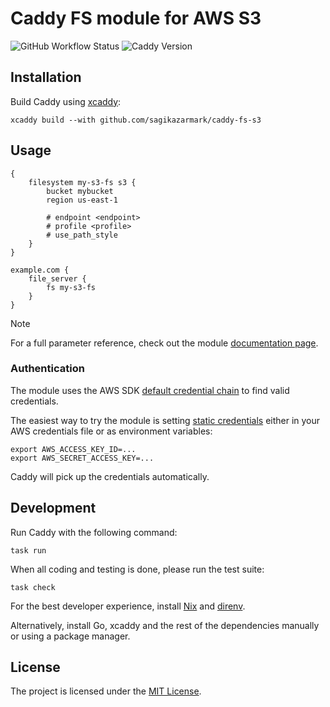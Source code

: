 # Caddy FS module for AWS S3

![GitHub Workflow Status](https://img.shields.io/github/actions/workflow/status/sagikazarmark/caddy-fs-s3/ci.yaml?style=flat-square)
![Caddy Version](https://img.shields.io/badge/caddy%20version-%3E=2.8.x-61CFDD.svg?style=flat-square)

## Installation

Build Caddy using [xcaddy](https://github.com/caddyserver/xcaddy):

```shell
xcaddy build --with github.com/sagikazarmark/caddy-fs-s3
```

## Usage

```caddyfile
{
	filesystem my-s3-fs s3 {
		bucket mybucket
		region us-east-1

		# endpoint <endpoint>
		# profile <profile>
		# use_path_style
	}
}

example.com {
    file_server {
        fs my-s3-fs
    }
}
```

> [!NOTE]
> For a full parameter reference, check out the module [documentation page](https://caddyserver.com/docs/modules/caddy.fs.s3).

### Authentication

The module uses the AWS SDK [default credential chain](https://docs.aws.amazon.com/sdkref/latest/guide/standardized-credentials.html) to find valid credentials.

The easiest way to try the module is setting [static credentials](https://docs.aws.amazon.com/sdkref/latest/guide/feature-static-credentials.html) either in your AWS credentials file or as environment variables:

```shell
export AWS_ACCESS_KEY_ID=...
export AWS_SECRET_ACCESS_KEY=...
```

Caddy will pick up the credentials automatically.

## Development

Run Caddy with the following command:

```shell
task run
```

When all coding and testing is done, please run the test suite:

```shell
task check
```

For the best developer experience, install [Nix](https://builtwithnix.org/) and [direnv](https://direnv.net/).

Alternatively, install Go, xcaddy and the rest of the dependencies manually or using a package manager.

## License

The project is licensed under the [MIT License](LICENSE).
